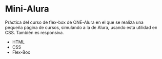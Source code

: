 # Mini-Alura
Práctica del curso de flex-box de ONE-Alura en el que se realiza una pequeña página de cursos, simulando a la de Alura, usando esta utilidad en CSS. También es responsiva.
* HTML
* CSS
* Flex-Box